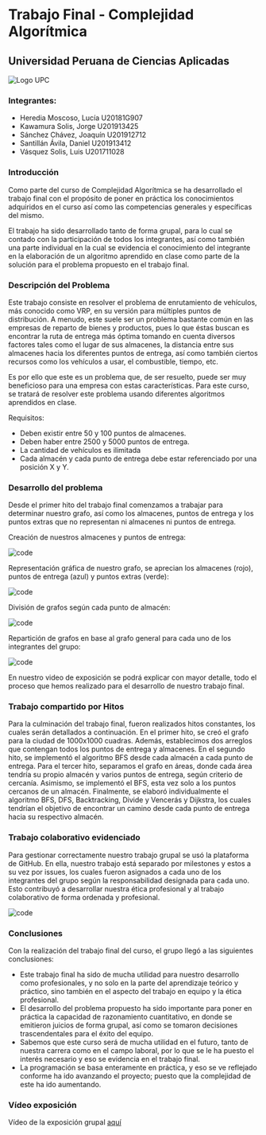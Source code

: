 # **Trabajo Final - Complejidad Algorítmica**

## **Universidad Peruana de Ciencias Aplicadas**

![Logo UPC](https://i.pinimg.com/474x/b8/8f/bd/b88fbdf185b322fb2e85757229192ff6--luis-christ.jpg)

### Integrantes:
- Heredia Moscoso, Lucía U20181G907
- Kawamura Solis, Jorge U201913425
- Sánchez Chávez, Joaquín U201912712
- Santillán Ávila, Daniel U201913412
- Vásquez Solis, Luis U201711028

### **Introducción**

Como parte del curso de Complejidad Algorítmica se ha desarrollado el trabajo final con el propósito de poner en práctica los conocimientos adquiridos en el curso así como las competencias generales y específicas del mismo.

El trabajo ha sido desarrollado tanto de forma grupal, para lo cual se contado con la participación de todos los integrantes, así como también una parte individual en la cual se evidencia el conocimiento del integrante en la elaboración de un algoritmo aprendido en clase como parte de la solución para el problema propuesto en el trabajo final.

### **Descripción del Problema**

Este trabajo consiste en resolver el problema de enrutamiento de vehículos, más conocido como VRP, en su versión para múltiples puntos de distribución. A menudo, este suele ser un problema bastante común en las empresas de reparto  de bienes y productos, pues lo que éstas buscan es encontrar la ruta de entrega más óptima tomando en cuenta diversos factores tales como el lugar de sus almacenes, la distancia entre sus almacenes hacia los diferentes puntos de entrega, así como también ciertos recursos como los vehículos a usar, el combustible, tiempo, etc.

Es por ello que este es un problema que, de ser resuelto, puede ser muy beneficioso para una empresa con estas características. Para este curso, se tratará de resolver este problema usando diferentes algoritmos aprendidos en clase.

Requisitos:

- Deben existir entre 50 y 100 puntos de almacenes.
- Deben haber entre 2500 y 5000 puntos de entrega.
- La cantidad de vehículos es ilimitada
- Cada almacén y cada punto de entrega debe estar referenciado por una posición X y Y.

### **Desarrollo del problema**

Desde el primer hito del trabajo final comenzamos a trabajar para determinar nuestro grafo, así como los almacenes, puntos de entrega y los puntos extras que no representan ni almacenes ni puntos de entrega.

Creación de nuestros almacenes y puntos de entrega:

![code](https://i.imgur.com/HSrUXFE.png)

Representación gráfica de nuestro grafo, se aprecian los almacenes (rojo), puntos de entrega (azul) y puntos extras (verde):

![code](https://i.imgur.com/ChkwPD5.png)

División de grafos según cada punto de almacén:

![code](https://i.imgur.com/UEjCZy3.png)

Repartición de grafos en base al grafo general para cada uno de los integrantes del grupo:

![code](https://i.imgur.com/9pbb0XI.png)

En nuestro video de exposición se podrá explicar con mayor detalle, todo el proceso que hemos realizado para el desarrollo de nuestro trabajo final.

### **Trabajo compartido por Hitos**

Para la culminación del trabajo final, fueron realizados hitos constantes, los cuales serán detallados a continuación. En el primer hito, se creó el grafo para la ciudad de 1000x1000 cuadras. Además, establecimos dos arreglos que contengan todos los puntos de entrega y almacenes. En el segundo hito, se implementó el algoritmo BFS desde cada almacén a cada punto de entrega. Para el tercer hito, separamos el grafo en áreas, donde cada área tendría su propio almacén y varios puntos de entrega, según criterio de cercanía. Asimismo, se implementó el BFS, esta vez solo a los puntos cercanos de un almacén. Finalmente, se elaboró individualmente el algoritmo BFS, DFS, Backtracking, Divide y Vencerás y Dijkstra, los cuales tendrían el objetivo de encontrar un camino desde cada punto de entrega hacia su respectivo almacén.

### **Trabajo colaborativo evidenciado**

Para gestionar correctamente nuestro trabajo grupal se usó la plataforma de GitHub. En ella, nuestro trabajo está separado por milestones y estos a su vez por issues, los cuales fueron asignados a cada uno de los integrantes del grupo según la responsabilidad designada para cada uno. Esto contribuyó a desarrollar nuestra ética profesional y al trabajo colaborativo de forma ordenada y profesional.

![code](https://i.imgur.com/3dDu4Vn.png)

### **Conclusiones**

Con la realización del trabajo final del curso, el grupo llegó a las siguientes conclusiones:
- Este trabajo final ha sido de mucha utilidad para nuestro desarrollo como profesionales, y no solo en la parte del aprendizaje teórico y práctico, sino también en el aspecto del trabajo en equipo y la ética profesional.
- El desarrollo del problema propuesto ha sido importante para poner en práctica la capacidad de razonamiento cuantitativo, en donde se emitieron juicios de forma grupal, así como se tomaron decisiones trascendentales para el éxito del equipo. 
- Sabemos que este curso será de mucha utilidad en el futuro, tanto de nuestra carrera como en el campo laboral, por lo que se le ha puesto el interés necesario y eso se evidencia en el trabajo final.
- La programación se basa enteramente en práctica, y eso se ve reflejado conforme ha ido avanzando el proyecto; puesto que la complejidad de este ha ido aumentando.

### **Vídeo exposición**

Vídeo de la exposición grupal [aquí](https://youtu.be/gNImQSJ-7x4) 




